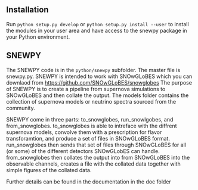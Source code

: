 ## Installation

Run `python setup.py develop` or `python setup.py install --user` to install the modules in your user area and have access to the snewpy package in your Python environment.

## SNEWPY
The SNEWPY code is in the `python/snewpy` subfolder. The master file is snewpy.py. 
SNEWPY is intended to work with SNOwGLoBES which you can downlaod from https://github.com/SNOwGLoBES/snowglobes
The purpose of SNEWPY is to create a pipeline from supernova simulations to SNOwGLoBES and then collate 
the output. The models folder contains the collection of supernova models or neutrino spectra sourced from the community. 

SNEWPY come in three parts: to_snowglobes, run_snowlgobes, and from_snowglobes. 
to_snowglobes is able to intreface with the diffrent supernova models, convolve them with a 
prescription for flavor transforamtion, and produce a set of files in SNOwGLoBES format. run_snowglobes then 
sends that set of files through SNOwGLoBES for all (or some) of the different detectors SNOwGLobES can handle.
from_snowglobes then collates the output into from SNOwGLoBES into the  observable channels, creates a file with 
the collated data together with simple figures of the collated data.

Further details can be found in the documentation in the doc folder



